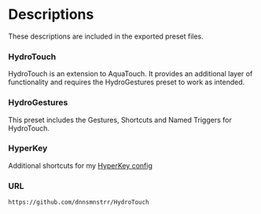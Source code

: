 # Descriptions

These descriptions are included in the exported preset files.

### HydroTouch
HydroTouch is an extension to AquaTouch. It provides an additional layer of functionality and requires the HydroGestures preset to work as intended.

### HydroGestures
This preset includes the Gestures, Shortcuts and Named Triggers for HydroTouch.

### HyperKey
Additional shortcuts for my [HyperKey config](https://muensterer.xyz/zettelkasten/hyperkey)

### URL

`https://github.com/dnnsmnstrr/HydroTouch`
